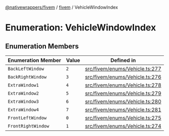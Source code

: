 [@nativewrappers/fivem](../../README.md) / [fivem](../README.md) / VehicleWindowIndex

# Enumeration: VehicleWindowIndex

## Enumeration Members

| Enumeration Member | Value | Defined in |
| ------ | ------ | ------ |
| `BackLeftWindow` | `2` | [src/fivem/enums/Vehicle.ts:277](https://github.com/nativewrappers/fivem/blob/2d4fa96d0a81695a673fe4c595d3abfefbf554a5/src/fivem/enums/Vehicle.ts#L277) |
| `BackRightWindow` | `3` | [src/fivem/enums/Vehicle.ts:276](https://github.com/nativewrappers/fivem/blob/2d4fa96d0a81695a673fe4c595d3abfefbf554a5/src/fivem/enums/Vehicle.ts#L276) |
| `ExtraWindow1` | `4` | [src/fivem/enums/Vehicle.ts:278](https://github.com/nativewrappers/fivem/blob/2d4fa96d0a81695a673fe4c595d3abfefbf554a5/src/fivem/enums/Vehicle.ts#L278) |
| `ExtraWindow2` | `5` | [src/fivem/enums/Vehicle.ts:279](https://github.com/nativewrappers/fivem/blob/2d4fa96d0a81695a673fe4c595d3abfefbf554a5/src/fivem/enums/Vehicle.ts#L279) |
| `ExtraWindow3` | `6` | [src/fivem/enums/Vehicle.ts:280](https://github.com/nativewrappers/fivem/blob/2d4fa96d0a81695a673fe4c595d3abfefbf554a5/src/fivem/enums/Vehicle.ts#L280) |
| `ExtraWindow4` | `7` | [src/fivem/enums/Vehicle.ts:281](https://github.com/nativewrappers/fivem/blob/2d4fa96d0a81695a673fe4c595d3abfefbf554a5/src/fivem/enums/Vehicle.ts#L281) |
| `FrontLeftWindow` | `0` | [src/fivem/enums/Vehicle.ts:275](https://github.com/nativewrappers/fivem/blob/2d4fa96d0a81695a673fe4c595d3abfefbf554a5/src/fivem/enums/Vehicle.ts#L275) |
| `FrontRightWindow` | `1` | [src/fivem/enums/Vehicle.ts:274](https://github.com/nativewrappers/fivem/blob/2d4fa96d0a81695a673fe4c595d3abfefbf554a5/src/fivem/enums/Vehicle.ts#L274) |
